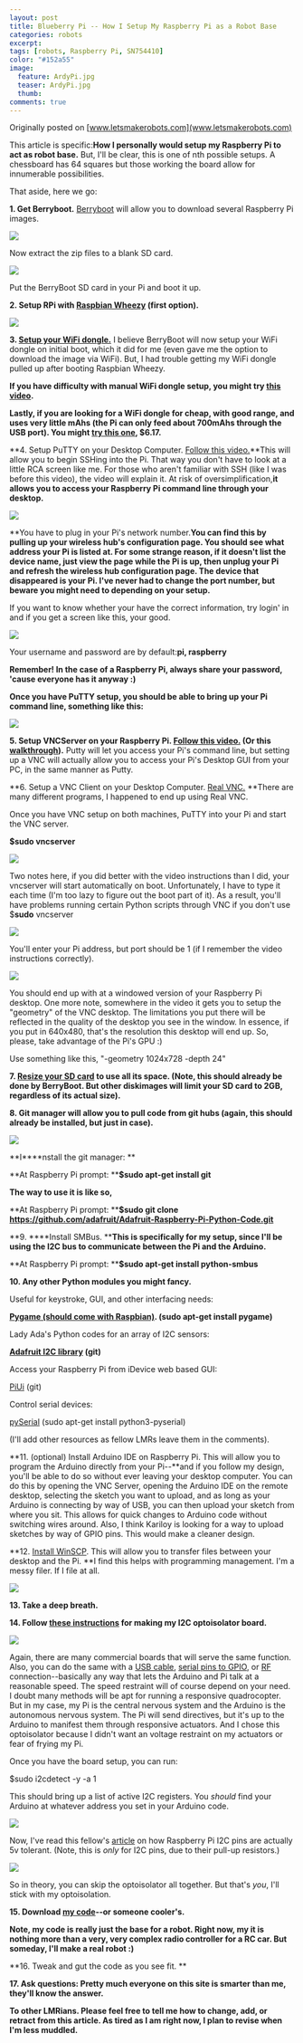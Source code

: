 ```yaml
---
layout: post
title: Blueberry Pi -- How I Setup My Raspberry Pi as a Robot Base
categories: robots
excerpt:
tags: [robots, Raspberry Pi, SN754410]
color: "#152a55"
image:
  feature: ArdyPi.jpg
  teaser: ArdyPi.jpg
  thumb:
comments: true
---
```


Originally posted on [www.letsmakerobots.com](www.letsmakerobots.com)

This article is specific:**How I personally would setup my Raspberry Pi to act as robot base.**  But, I'll be clear, this is one of nth possible setups.  A chessboard has 64 squares but those working the board allow for innumerable possibilities.

That aside, here we go:

**1. Get Berryboot.**  [Berryboot](http://www.berryterminal.com/doku.php/berryboot) will allow you to download several Raspberry Pi images.

![](../../images/BerryBoot.jpg)


Now extract the zip files to a blank SD card.

![](../../images/BerryBootExtract.jpg)

Put the BerryBoot SD card in your Pi and boot it up.

**2. Setup RPi with [Raspbian Wheezy](http://www.raspberrypi.org/downloads) (first option).**

**![](../../images/berryboot-install-distro2.png)**

**3. [Setup your WiFi dongle.](http://neville-wright.com/setup-your-raspberry-pi-wireless-network/)** I believe BerryBoot will now setup your WiFi dongle on initial boot, which it did for me (even gave me the option to download the image via WiFi).  But, I had trouble getting my WiFi dongle pulled up after booting Raspbian Wheezy.

**If you have difficulty with manual WiFi dongle setup, you might try [this video](http://www.youtube.com/watch?v=5AsSFq42pxI).**

**Lastly, if you are looking for a WiFi dongle for cheap, with good range, and uses very little mAhs (the Pi can only feed about 700mAhs through the USB port).  You might [try this one](http://www.fasttech.com/products/0/10002056/1147303-mini-150mbps-80211n-wireless-usb-20-wifi-network-a), $6.17.**

**4. Setup PuTTY on your Desktop Computer.  [Follow this video.](https://www.youtube.com/watch?v=k-ao1ZktuzI)**This will allow you to begin SSHing into the Pi.  That way you don't have to look at a little RCA screen like me.  For those who aren't familiar with SSH (like I was before this video), the video will explain it.  At risk of oversimplification,**it allows you to access your Raspberry Pi command line through your desktop.**

![](../../images/Putty1.jpg)

**You have to plug in your Pi's network number.**You can find this by pulling up your wireless hub's configuration page.  You should see what address your Pi is listed at.  For some strange reason, if it doesn't list the device name, just view the page while the Pi is up, then unplug your Pi and refresh the wireless hub configuration page.  The device that disappeared is your Pi.  I've never had to change the port number, but beware you might need to depending on your setup.**

If you want to know whether your have the correct information, try login' in and if you get a screen like this, your good.

![](../../images/Putty2.jpg)

Your username and password are by default:**pi, raspberry**

**Remember! In the case of a Raspberry Pi, always share your password, 'cause everyone has it anyway :)**

**Once you have PuTTY setup, you should be able to bring up your Pi command line, something like this:**

![](../../images/Putty3.jpg)


**5. Setup VNCServer on your Raspberry Pi.  [Follow this video.](https://www.youtube.com/watch?v=c5QCoh8S0N4) (Or this [walkthrough](http://gettingstartedwithraspberrypi.tumblr.com/post/24142374137/setting-up-a-vnc-server)).** Putty will let you access your Pi's command line, but setting up a VNC will actually allow you to access your Pi's Desktop GUI from your PC, in the same manner as Putty.  

**6. Setup a VNC Client on your Desktop Computer. [Real VNC.](http://www.realvnc.com/download/viewer/) **There are many different programs, I happened to end up using Real VNC.

Once you have VNC setup on both machines, PuTTY into your Pi and start the VNC server.  

**$sudo vncserver**

![](../../images/RealVNC5.jpg)

Two notes here, if you did better with the video instructions than I did, your vncserver will start automatically on boot.  Unfortunately, I have to type it each time (I'm too lazy to figure out the boot part of it).  As a result, you'll have problems running certain Python scripts through VNC if you don't use $**sudo** vncserver

![](../../images/RealVNC.jpg)

You'll enter your Pi address, but port should be 1 (if I remember the video instructions correctly).

![](../../images/RealVNC3.jpg)

You should end up with at a windowed version of your Raspberry Pi desktop.  One more note, somewhere in the video it gets you to setup the "geometry" of the VNC desktop.  The limitations you put there will be reflected in the quality of the desktop you see in the window.  In essence, if you put in 640x480, that's the resolution this desktop will end up.  So, please, take advantage of the Pi's GPU :)

Use something like this, "-geometry 1024x728 -depth 24"

**7.  [Resize your SD card](http://elinux.org/RPi_Resize_Flash_Partitions) to use all its space. (Note, this should already be done by BerryBoot.  But other diskimages will limit your SD card to 2GB, regardless of its actual size).**

**8. Git manager will allow you to pull code from git hubs (again, this should already be installed, but just in case).**

![](../../images/gitinstall.jpg)

**I****nstall the git manager: **

**At Raspberry Pi prompt: ****$sudo apt-get install  git**

**The way to use it is like so,**

**At Raspberry Pi prompt: ****$sudo git clone https://github.com/adafruit/Adafruit-Raspberry-Pi-Python-Code.git**

**9. ****Install SMBus. ****This is specifically for my setup, since I'll be using the I2C bus to communicate between the Pi and the Arduino.**

**At Raspberry Pi prompt:  ****$sudo apt-get install python-smbus**

**10. Any other Python modules you might fancy.**

Useful for keystroke, GUI, and other interfacing needs:

**[Pygame (should come with Raspbian)](http://www.pygame.org/news.html). (sudo apt-get install pygame)**

Lady Ada's Python codes for an array of I2C sensors:

**[Adafruit I2C library](https://github.com/adafruit/Adafruit-Raspberry-Pi-Python-Code) (git)**

Access your Raspberry Pi from iDevice web based GUI:

 [PiUi](http://www.raspberrypi.org/archives/tag/piui) (git)

Control serial devices:

 [pySerial](http://pyserial.sourceforge.net/) (sudo apt-get install python3-pyserial)

(I'll add other resources as fellow LMRs leave them in the comments).

**11. (optional) Install Arduino IDE on Raspberry Pi.  This will allow you to program the Arduino directly from your Pi--**and if you follow my design, you'll be able to do so without ever leaving your desktop computer.  You can do this by opening the VNC Server, opening the Arduino IDE on the remote desktop, selecting the sketch you want to upload, and as long as your Arduino is connecting by way of USB, you can then upload your sketch from where you sit.  This allows for quick changes to Arduino code without switching wires around.  Also, I think Kariloy is looking for a way to upload sketches by way of GPIO pins.  This would make a cleaner design.

**12. [Install WinSCP](http://winscp.net/eng/download.php).  This will allow you to transfer files between your desktop and the Pi. **I find this helps with programming management.  I'm a messy filer.  If I file at all.

![](../../images/winscp.jpg)

**13.  Take a deep breath.**

**14.  Follow [these instructions](http://letsmakerobots.com/node/36847) for making my I2C optoisolator board.**

![](../../images/IMG_0602.jpg)

Again, there are many commercial boards that will serve the same function.  Also, you can do the same with a [USB cable](http://www.doctormonk.com/2012/04/raspberry-pi-and-arduino.html), [serial pins to GPIO](http://justpushbuttons.com/blog/?p=376), or [RF](http://www.cooking-hacks.com/index.php/documentation/tutorials/raspberry-pi-xbee) connection--basically any way that lets the Arduino and Pi talk at a reasonable speed.  The speed restraint will of course depend on your need.  I doubt many methods will be apt for running a responsive quadrocopter.  But in my case, my Pi is the central nervous system and the Arduino is the autonomous nervous system.   The Pi will send directives, but it's up to the Arduino to manifest them through responsive actuators.  And I chose this optoisolator because I didn't want an voltage restraint on my actuators or fear of frying my Pi.

Once you have the board setup, you can run:

 $sudo i2cdetect -y -a 1

This should bring up a list of active I2C registers.  You _should_ find your Arduino at whatever address you set in your Arduino code.

![](../../images/i2cshowsup2.jpg)

Now, I've read this fellow's [article](http://quick2wire.com/category/raspberry-pi/) on how Raspberry Pi I2C pins are actually 5v tolerant.  (Note, this is _only_ for I2C pins, due to their pull-up resistors.)

![](../../images/i2c5vtolerant.jpg)

So in theory, you can skip the optoisolator all together.  But that's _you_, I'll stick with my optoisolation.

**15. Download [my code](http://www.ubermentis.com/files/piI2c_v4.zip)--or someone cooler's.**

**Note, my code is really just the base for a robot.  Right now, my it is nothing more than a very, very complex radio controller for a RC car.  But someday, I'll make a real robot :)**

**16.  Tweak and gut the code as you see fit. **

**17.  Ask questions: Pretty much everyone on this site is smarter than me, they'll know the answer.**

**To other LMRians.  Please feel free to tell me how to change, add, or retract from this article.  As tired as I am right now, I plan to revise when I'm less muddled.**
